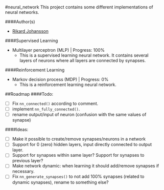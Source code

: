 #neural_network
This project contains some different implementations of neural networks.

####Author(s)
- [Rikard Johansson](https://github.com/RiJo) 

####Supervised Learning
- Multilayer perceptron (MLP)		|		Progress: 100%
	- This is a supervised learning neural network. It contains several layers of neurons where all layers are connected by synapses.

####Reinforcement Learning
- Markov decision process (MDP)		|		Progress: 0%
	- This is a reinforcement learning neural network.

##Roadmap
####Todo:
- [ ] Fix `nn_connected()` according to comment.
- [ ] implement `nn_fully_connected()`.
- [ ] rename output/input of neuron (confusion with the same values of synapse)

####Ideas:
- [ ] Make it possible to create/remove synapses/neurons in a network
- [ ] Support for 0 (zero) hidden layers, input directly connected to output layer.
- [ ] Support for synapses within same layer? Support for synapses to previous layer?
- [ ] Make network dynamic: when learning it should add/remove synapses if necessary.
- [ ] Fix `nn_generate_synapses()` to not add 100% synapses (related to dynamic synapses), rename to something else?